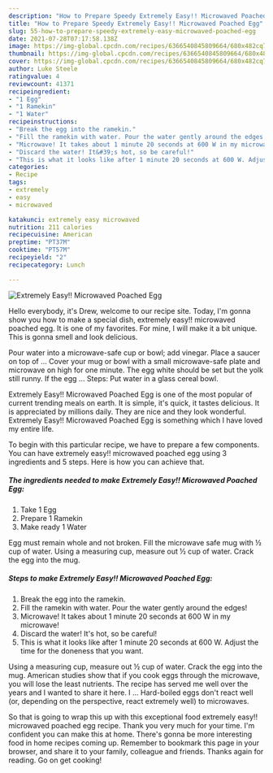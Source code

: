 ```yaml
---
description: "How to Prepare Speedy Extremely Easy!! Microwaved Poached Egg"
title: "How to Prepare Speedy Extremely Easy!! Microwaved Poached Egg"
slug: 55-how-to-prepare-speedy-extremely-easy-microwaved-poached-egg
date: 2021-07-28T07:17:58.138Z
image: https://img-global.cpcdn.com/recipes/6366540845809664/680x482cq70/extremely-easy-microwaved-poached-egg-recipe-main-photo.jpg
thumbnail: https://img-global.cpcdn.com/recipes/6366540845809664/680x482cq70/extremely-easy-microwaved-poached-egg-recipe-main-photo.jpg
cover: https://img-global.cpcdn.com/recipes/6366540845809664/680x482cq70/extremely-easy-microwaved-poached-egg-recipe-main-photo.jpg
author: Luke Steele
ratingvalue: 4
reviewcount: 41371
recipeingredient:
- "1 Egg"
- "1 Ramekin"
- "1 Water"
recipeinstructions:
- "Break the egg into the ramekin."
- "Fill the ramekin with water. Pour the water gently around the edges!"
- "Microwave! It takes about 1 minute 20 seconds at 600 W in my microwave!"
- "Discard the water! It&#39;s hot, so be careful!"
- "This is what it looks like after 1 minute 20 seconds at 600 W. Adjust the time for the doneness that you want."
categories:
- Recipe
tags:
- extremely
- easy
- microwaved

katakunci: extremely easy microwaved 
nutrition: 211 calories
recipecuisine: American
preptime: "PT37M"
cooktime: "PT57M"
recipeyield: "2"
recipecategory: Lunch

---
```



![Extremely Easy!! Microwaved Poached Egg](https://img-global.cpcdn.com/recipes/6366540845809664/680x482cq70/extremely-easy-microwaved-poached-egg-recipe-main-photo.jpg)

Hello everybody, it's Drew, welcome to our recipe site. Today, I'm gonna show you how to make a special dish, extremely easy!! microwaved poached egg. It is one of my favorites. For mine, I will make it a bit unique. This is gonna smell and look delicious.

Pour water into a microwave-safe cup or bowl; add vinegar. Place a saucer on top of … Cover your mug or bowl with a small microwave-safe plate and microwave on high for one minute. The egg white should be set but the yolk still runny. If the egg … Steps: Put water in a glass cereal bowl.

Extremely Easy!! Microwaved Poached Egg is one of the most popular of current trending meals on earth. It is simple, it's quick, it tastes delicious. It is appreciated by millions daily. They are nice and they look wonderful. Extremely Easy!! Microwaved Poached Egg is something which I have loved my entire life.


To begin with this particular recipe, we have to prepare a few components. You can have extremely easy!! microwaved poached egg using 3 ingredients and 5 steps. Here is how you can achieve that.

<!--inarticleads1-->

##### The ingredients needed to make Extremely Easy!! Microwaved Poached Egg:

1. Take 1 Egg
1. Prepare 1 Ramekin
1. Make ready 1 Water


Egg must remain whole and not broken. Fill the microwave safe mug with ½ cup of water. Using a measuring cup, measure out ½ cup of water. Crack the egg into the mug. 

<!--inarticleads2-->

##### Steps to make Extremely Easy!! Microwaved Poached Egg:

1. Break the egg into the ramekin.
1. Fill the ramekin with water. Pour the water gently around the edges!
1. Microwave! It takes about 1 minute 20 seconds at 600 W in my microwave!
1. Discard the water! It&#39;s hot, so be careful!
1. This is what it looks like after 1 minute 20 seconds at 600 W. Adjust the time for the doneness that you want.


Using a measuring cup, measure out ½ cup of water. Crack the egg into the mug. American studies show that if you cook eggs through the microwave, you will lose the least nutrients. The recipe has served me well over the years and I wanted to share it here. I … Hard-boiled eggs don&#39;t react well (or, depending on the perspective, react extremely well) to microwaves. 

So that is going to wrap this up with this exceptional food extremely easy!! microwaved poached egg recipe. Thank you very much for your time. I'm confident you can make this at home. There's gonna be more interesting food in home recipes coming up. Remember to bookmark this page in your browser, and share it to your family, colleague and friends. Thanks again for reading. Go on get cooking!
